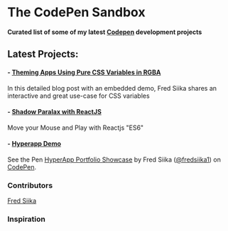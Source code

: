 # The CodePen Sandbox
**Curated list of some of my latest [Codepen](https://codepen.io/fredsiika) development projects**


## Latest Projects: 

#### - [Theming Apps Using Pure CSS Variables in RGBA]()
In this detailed blog post with an embedded demo, Fred Siika shares an interactive and great use-case for CSS variables
#### - [Shadow Paralax with ReactJS](https://codepen.io/fredsiika1/pen/YvvXmW?editors=0110)
Move your Mouse and Play with Reactjs "ES6"
#### - [Hyperapp Demo](https://codepen.io/fredsiika1/pen/OaGBMo)

<p data-height="295" data-theme-id="dark" data-slug-hash="OaGBMo" data-default-tab="css,result" data-user="fredsiika1" data-pen-title="HyperApp Portfolio Showcase" data-preview="true" class="codepen">See the Pen <a href="https://codepen.io/fredsiika1/pen/OaGBMo/">HyperApp Portfolio Showcase</a> by Fred Siika (<a href="https://codepen.io/fredsiika1">@fredsiika1</a>) on <a href="https://codepen.io">CodePen</a>.</p>
<script async src="https://static.codepen.io/assets/embed/ei.js"></script>

### Contributors
[Fred Siika](https://github.com/fredsiika)

### Inspiration
